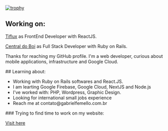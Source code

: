 [![trophy](https://github-profile-trophy.vercel.app/?username=GabrielFeMello)](https://github.com/ryo-ma/github-profile-trophy)

## Working on:
<p>
  <a href="https://www.tiflux.com">Tiflux</a> as FrontEnd Developer with ReactJS.
</p>
<p>
  <a href="https://www.centraldoboi.com.br">Central do Boi</a> as Full Stack Developer with Ruby on Rails.
</p>
<p>Thanks for reaching my GitHub profile. I'm a web developer, curious about mobile applications, infrastructure and Google Cloud.</p>
## Learning about:
<ul>
<li> Working with Ruby on Rails softwares and React.JS. </li>
<li> I am learting Google Firebase, Google Cloud, NextJS and Node.js</li>
<li> I've worked with: PHP, Wordpress, Graphic Design. </li>
<li> Looking for international small jobs experience  </li>
<li> Reach me at contato@gabrielfemello.com.br</li>
</ul>
### Trying to find time to work on my website:
<p><a href="https://www.gabrielfemello.com.br" target="_blank">Visit here</a></p>
<!--
**GabrielFeMello/GabrielFeMello** is a ✨ _special_ ✨ repository because its `README.md` (this file) appears on your GitHub profile.

Here are some ideas to get you started:

-->
